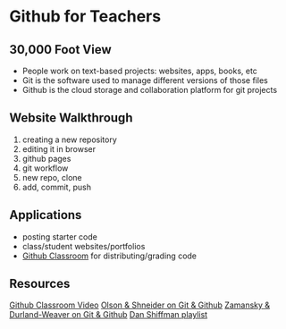 # Github for Teachers

## 30,000 Foot View
* People work on text-based projects: websites, apps, books, etc
* Git is the software used to manage different versions of those files
* Github is the cloud storage and collaboration platform for git projects

## Website Walkthrough
1. creating a new repository
2. editing it in browser
3. github pages
4. git workflow
5. new repo, clone
6. add, commit, push

## Applications
* posting starter code
* class/student websites/portfolios
* [Github Classroom](https://classroom.github.com/) for distributing/grading code

## Resources
[Github Classroom Video](https://www.youtube.com/watch?v=KXWXg68KpTY)
[Olson & Shneider on Git & Github](https://www.youtube.com/watch?v=tqk6BMjiizA)
[Zamansky & Durland-Weaver on Git & Github](https://www.youtube.com/watch?v=Az8XuZUmeog)
[Dan Shiffman playlist](https://www.youtube.com/playlist?list=PLRqwX-V7Uu6ZF9C0YMKuns9sLDzK6zoiV)
